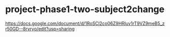 # project-phase1-two-subject2change
https://docs.google.com/document/d/1RoSCl2co06Z9HRluv1rT9VZ9meB5_zr50GD--8rvryo/edit?usp=sharing
